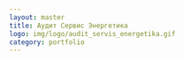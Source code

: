 ```yaml
---
layout: master
title: Аудит Сервис Энергетика
logo: img/logo/audit_servis_energetika.gif
category: portfolio
---
```

